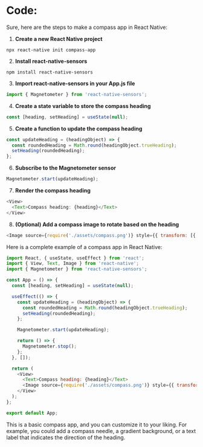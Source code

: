 # Code:

Sure, here are the steps to make a compass app in React Native:

1. **Create a new React Native project**

```
npx react-native init compass-app
```

2. **Install react-native-sensors**

```
npm install react-native-sensors
```

3. **Import react-native-sensors in your App.js file**

```javascript
import { Magnetometer } from 'react-native-sensors';
```

4. **Create a state variable to store the compass heading**

```javascript
const [heading, setHeading] = useState(null);
```

5. **Create a function to update the compass heading**

```javascript
const updateHeading = (headingObject) => {
  const roundedHeading = Math.round(headingObject.trueHeading);
  setHeading(roundedHeading);
};
```

6. **Subscribe to the Magnetometer sensor**

```javascript
Magnetometer.start(updateHeading);
```

7. **Render the compass heading**

```javascript
<View>
  <Text>Compass heading: {heading}</Text>
</View>
```

8. **(Optional) Add a compass image to rotate based on the heading**

```javascript
<Image source={require('./assets/compass.png')} style={{ transform: [{ rotate: `-${heading}deg` }] }} />
```

Here is a complete example of a compass app in React Native:

```javascript
import React, { useState, useEffect } from 'react';
import { View, Text, Image } from 'react-native';
import { Magnetometer } from 'react-native-sensors';

const App = () => {
  const [heading, setHeading] = useState(null);

  useEffect(() => {
    const updateHeading = (headingObject) => {
      const roundedHeading = Math.round(headingObject.trueHeading);
      setHeading(roundedHeading);
    };

    Magnetometer.start(updateHeading);

    return () => {
      Magnetometer.stop();
    };
  }, []);

  return (
    <View>
      <Text>Compass heading: {heading}</Text>
      <Image source={require('./assets/compass.png')} style={{ transform: [{ rotate: `-${heading}deg` }] }} />
    </View>
  );
};

export default App;
```

This is a basic compass app, and you can customize it to your liking. For example, you could add a compass needle, a gradient background, or a text label that indicates the direction of the heading.
